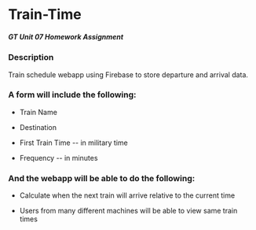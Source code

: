 # Train-Time

##### GT Unit 07 Homework Assignment

### Description

Train schedule webapp using Firebase to store departure and arrival data.

### A form will include the following:

* Train Name
    
* Destination 

* First Train Time -- in military time

* Frequency -- in minutes

### And the webapp will be able to do the following:
  
* Calculate when the next train will arrive relative to the current time
  
* Users from many different machines will be able to view same train times

